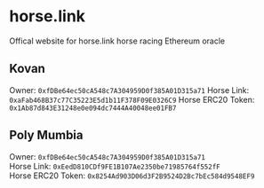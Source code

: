 # horse.link
Offical website for horse.link horse racing Ethereum oracle

## Kovan
Owner: `0xfDBe64ec50cA548c7A304959D0f385A01D315a71`
Horse Link: `0xaFab468B37c77C35223E5d1b11F378F09E0326C9`
Horse ERC20 Token:  `0x1Ab87d843E31248e0e094dc7444A40048ee01FB7`

## Poly Mumbia

Owner: `0xfDBe64ec50cA548c7A304959D0f385A01D315a71`   
Horse Link:  `0xEedD810CDf9FE1B107Ae2350be71985764f552fF`  
Horse ERC20 Token: `0x8254Ad903D06d3F2B9524D2Bc7bEc584d9548EF9`  